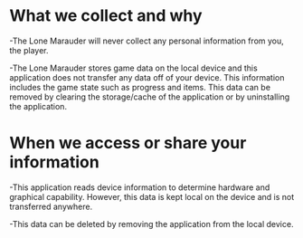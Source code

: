 # What we collect and why

-The Lone Marauder will never collect any personal information from you, the player.

-The Lone Marauder stores game data on the local device and this application does not transfer any data off of your device. This information includes the game state such as progress and items. This data can be removed by clearing the storage/cache of the application or by uninstalling the application.


# When we access or share your information

-This application reads device information to determine hardware and graphical capability.  However, this data is kept local on the device and is not transferred anywhere.

-This data can be deleted by removing the application from the local device.

